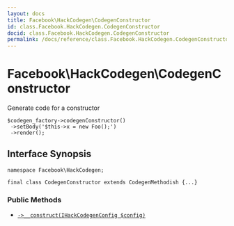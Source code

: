 ```yaml
---
layout: docs
title: Facebook\HackCodegen\CodegenConstructor
id: class.Facebook.HackCodegen.CodegenConstructor
docid: class.Facebook.HackCodegen.CodegenConstructor
permalink: /docs/reference/class.Facebook.HackCodegen.CodegenConstructor.md
---
```

# Facebook\\HackCodegen\\CodegenConstructor




Generate code for a constructor




```
$codegen_factory->codegenConstructor()
 ->setBody('$this->x = new Foo();')
 ->render();
```




## Interface Synopsis




``` Hack
namespace Facebook\HackCodegen;

final class CodegenConstructor extends CodegenMethodish {...}
```




### Public Methods




+ [` ->__construct(IHackCodegenConfig $config) `](<class.Facebook.HackCodegen.CodegenConstructor.__construct.md>)